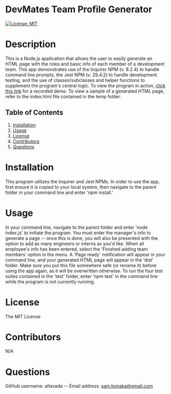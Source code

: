 # DevMates Team Profile Generator
[![License: MIT](https://img.shields.io/badge/License-MIT-yellow.svg)](https://opensource.org/licenses/MIT)
# Description
This is a Node.js application that allows the user to easily generate an HTML page with the roles and basic info of each member of a development team. This app demonstrates use of the Inquirer NPM (v. 8.2.4) to handle command line prompts, the Jest NPM (v. 29.4.2) to handle development testing, and the use of classes/subclasses and helper functions to supplement the program's central logic. To view the program in action, [click this link](https://drive.google.com/file/d/1d5VhQv2dQBLdlbPbXKgaXXY2WQ8L_N1u/view) for a recorded demo. To view a sample of a generated HTML page, refer to the index.html file contained in the temp folder.
## Table of Contents
1. [Installation](#installation)
2. [Usage](#usage)
3. [License](#license)
4. [Contributors](#contributors)
5. [Questions](#questions)
# Installation
This program utilizes the Inquirer and Jest NPMs. In order to use the app, first ensure it is copied to your local system, then navigate to the parent folder in your command line and enter 'npm install.'
# Usage
In your command line, navigate to the parent folder and enter 'node index.js' to initiate the program. You must enter the manager's info to generate a page -- once this is done, you will also be presented with the option to add as many engineers or interns as you'd like. When all employee's info has been entered, select the 'Finished adding team members' option in the menu. A 'Page ready' notification will appear in your command line, and your generated HTML page will appear in the 'dist' folder. Make sure you put this file somewhere safe (or rename it) before using the app again, as it will be overwritten otherwise. To run the four test suites contained in the 'test' folder, enter 'npm test' in the command line while the program is not currently running.
# License
The MIT License
# Contributors
N/A
# Questions
GitHub username: altavada -- Email address: sam.tomaka@gmail.com